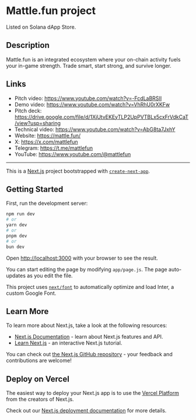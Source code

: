 # Mattle.fun project
Listed on Solana dApp Store.
## Description
Mattle.fun is an integrated ecosystem where your on-chain activity fuels your in-game strength. Trade smart, start strong, and survive longer.

## Links
- Pitch video: https://www.youtube.com/watch?v=-FcdLaBRSII
- Demo video: https://www.youtube.com/watch?v=VhRhU0rXKFw
- Pitch deck: https://drive.google.com/file/d/1XjUtvEKEyTLP2UpPVTBLx5cxFrVdkCaT/view?usp=sharing
- Technical video: https://www.youtube.com/watch?v=AbG8ta7JxhY
- Website: https://mattle.fun/
- X: https://x.com/mattlefun
- Telegram: https://t.me/mattlefun
- YouTube: https://www.youtube.com/@mattlefun
___

This is a [Next.js](https://nextjs.org/) project bootstrapped with [`create-next-app`](https://github.com/vercel/next.js/tree/canary/packages/create-next-app).

## Getting Started

First, run the development server:

```bash
npm run dev
# or
yarn dev
# or
pnpm dev
# or
bun dev
```

Open [http://localhost:3000](http://localhost:3000) with your browser to see the result.

You can start editing the page by modifying `app/page.js`. The page auto-updates as you edit the file.

This project uses [`next/font`](https://nextjs.org/docs/basic-features/font-optimization) to automatically optimize and load Inter, a custom Google Font.

## Learn More

To learn more about Next.js, take a look at the following resources:

- [Next.js Documentation](https://nextjs.org/docs) - learn about Next.js features and API.
- [Learn Next.js](https://nextjs.org/learn) - an interactive Next.js tutorial.

You can check out [the Next.js GitHub repository](https://github.com/vercel/next.js/) - your feedback and contributions are welcome!

## Deploy on Vercel

The easiest way to deploy your Next.js app is to use the [Vercel Platform](https://vercel.com/new?utm_medium=default-template&filter=next.js&utm_source=create-next-app&utm_campaign=create-next-app-readme) from the creators of Next.js.

Check out our [Next.js deployment documentation](https://nextjs.org/docs/deployment) for more details.
